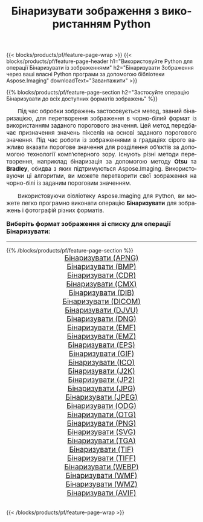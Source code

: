 ﻿---
title: Бінаризувати зображення з використанням Python 
weight: 3920
url: /uk/python-net/binarize/ 
lang: uk
langdirlevel: 2
locales: zh-hans,ja,it,ru,de,es,fr,nl,id,lt,pl,pt,vi,tr,ko,zh-hant,ar,hi,th,sv,cs,uk,he
description: Застосування бібліотеки Aspose.Imaging до зображень і фотографій Бінаризувати за допомогою ваших власних програм Python і серверних API.
---

{{< blocks/products/pf/feature-page-wrap >}}
{{< blocks/products/pf/feature-page-header h1="Використовуйте Python для операції Бінаризувати із зображеннями" h2="Бінаризувати Зображення через ваші власні Python програми за допомогою бібліотеки Aspose.Imaging" downloadText="Завантажити" >}}


{{% blocks/products/pf/feature-page-section  h2="Застосуйте операцію Бінаризувати до всіх доступних форматів зображень" %}}
<p align="justify" style="text-indent:2em;font-size:15px;">
Під час обробки зображень застосовується метод, званий бінаризацією, для перетворення зображення в чорно-білий формат із використанням заданого порогового значення. Цей метод передбачає призначення значень пікселів на основі заданого порогового значення. Під час роботи із зображеннями в градаціях сірого важливо вказати порогове значення для розділення об’єктів за допомогою технології комп’ютерного зору. Існують різні методи перетворення, наприклад бінаризація за допомогою методу <b>Otsu</b> та <b>Bradley</b>, обидва з яких підтримуються Aspose.Imaging. Використовуючи ці алгоритми, ви можете перетворити свої зображення на чорно-білі із заданим пороговим значенням.
</p>
<p align="justify" style="text-indent:2em;font-size:15px;">
Використовуючи бібліотеку Aspose.Imaging для Python, ви можете легко програмно виконати операцію <b>Бінаризувати</b> для зображень і фотографій різних форматів.
</p>
<h3 style="margin-top:16px;">
Виберіть формат зображення зі списку для операції Бінаризувати:
</h3>
<hr/>
{{% /blocks/products/pf/feature-page-section %}}
<div class="container-fluid productfamilypage bg-gray">
    <div class="convertypes bg-gray agp-content section">
        <div class="container">
		<div class="row other-converters" style="gap: 10px;font-size: 19px;text-align:center;">
		    <div class='col-md-3 other-converter remove-lp remove-rp'><a href="/imaging/uk/python-net/binarize/apng/" style="padding:15px;">Бінаризувати (APNG)</a></div><div class='col-md-3 other-converter remove-lp remove-rp'><a href="/imaging/uk/python-net/binarize/bmp/" style="padding:15px;">Бінаризувати (BMP)</a></div><div class='col-md-3 other-converter remove-lp remove-rp'><a href="/imaging/uk/python-net/binarize/cdr/" style="padding:15px;">Бінаризувати (CDR)</a></div><div class='col-md-3 other-converter remove-lp remove-rp'><a href="/imaging/uk/python-net/binarize/cmx/" style="padding:15px;">Бінаризувати (CMX)</a></div><div class='col-md-3 other-converter remove-lp remove-rp'><a href="/imaging/uk/python-net/binarize/dib/" style="padding:15px;">Бінаризувати (DIB)</a></div><div class='col-md-3 other-converter remove-lp remove-rp'><a href="/imaging/uk/python-net/binarize/dicom/" style="padding:15px;">Бінаризувати (DICOM)</a></div><div class='col-md-3 other-converter remove-lp remove-rp'><a href="/imaging/uk/python-net/binarize/djvu/" style="padding:15px;">Бінаризувати (DJVU)</a></div><div class='col-md-3 other-converter remove-lp remove-rp'><a href="/imaging/uk/python-net/binarize/dng/" style="padding:15px;">Бінаризувати (DNG)</a></div><div class='col-md-3 other-converter remove-lp remove-rp'><a href="/imaging/uk/python-net/binarize/emf/" style="padding:15px;">Бінаризувати (EMF)</a></div><div class='col-md-3 other-converter remove-lp remove-rp'><a href="/imaging/uk/python-net/binarize/emz/" style="padding:15px;">Бінаризувати (EMZ)</a></div><div class='col-md-3 other-converter remove-lp remove-rp'><a href="/imaging/uk/python-net/binarize/eps/" style="padding:15px;">Бінаризувати (EPS)</a></div><div class='col-md-3 other-converter remove-lp remove-rp'><a href="/imaging/uk/python-net/binarize/gif/" style="padding:15px;">Бінаризувати (GIF)</a></div><div class='col-md-3 other-converter remove-lp remove-rp'><a href="/imaging/uk/python-net/binarize/ico/" style="padding:15px;">Бінаризувати (ICO)</a></div><div class='col-md-3 other-converter remove-lp remove-rp'><a href="/imaging/uk/python-net/binarize/j2k/" style="padding:15px;">Бінаризувати (J2K)</a></div><div class='col-md-3 other-converter remove-lp remove-rp'><a href="/imaging/uk/python-net/binarize/jp2/" style="padding:15px;">Бінаризувати (JP2)</a></div><div class='col-md-3 other-converter remove-lp remove-rp'><a href="/imaging/uk/python-net/binarize/jpg/" style="padding:15px;">Бінаризувати (JPG)</a></div><div class='col-md-3 other-converter remove-lp remove-rp'><a href="/imaging/uk/python-net/binarize/jpeg/" style="padding:15px;">Бінаризувати (JPEG)</a></div><div class='col-md-3 other-converter remove-lp remove-rp'><a href="/imaging/uk/python-net/binarize/odg/" style="padding:15px;">Бінаризувати (ODG)</a></div><div class='col-md-3 other-converter remove-lp remove-rp'><a href="/imaging/uk/python-net/binarize/otg/" style="padding:15px;">Бінаризувати (OTG)</a></div><div class='col-md-3 other-converter remove-lp remove-rp'><a href="/imaging/uk/python-net/binarize/png/" style="padding:15px;">Бінаризувати (PNG)</a></div><div class='col-md-3 other-converter remove-lp remove-rp'><a href="/imaging/uk/python-net/binarize/svg/" style="padding:15px;">Бінаризувати (SVG)</a></div><div class='col-md-3 other-converter remove-lp remove-rp'><a href="/imaging/uk/python-net/binarize/tga/" style="padding:15px;">Бінаризувати (TGA)</a></div><div class='col-md-3 other-converter remove-lp remove-rp'><a href="/imaging/uk/python-net/binarize/tif/" style="padding:15px;">Бінаризувати (TIF)</a></div><div class='col-md-3 other-converter remove-lp remove-rp'><a href="/imaging/uk/python-net/binarize/tiff/" style="padding:15px;">Бінаризувати (TIFF)</a></div><div class='col-md-3 other-converter remove-lp remove-rp'><a href="/imaging/uk/python-net/binarize/webp/" style="padding:15px;">Бінаризувати (WEBP)</a></div><div class='col-md-3 other-converter remove-lp remove-rp'><a href="/imaging/uk/python-net/binarize/wmf/" style="padding:15px;">Бінаризувати (WMF)</a></div><div class='col-md-3 other-converter remove-lp remove-rp'><a href="/imaging/uk/python-net/binarize/wmz/" style="padding:15px;">Бінаризувати (WMZ)</a></div><div class='col-md-3 other-converter remove-lp remove-rp'><a href="/imaging/uk/python-net/binarize/avif/" style="padding:15px;">Бінаризувати (AVIF)</a></div>
                </div>
        </div>
    </div>
</div>
<br/>

{{< /blocks/products/pf/feature-page-wrap >}}

